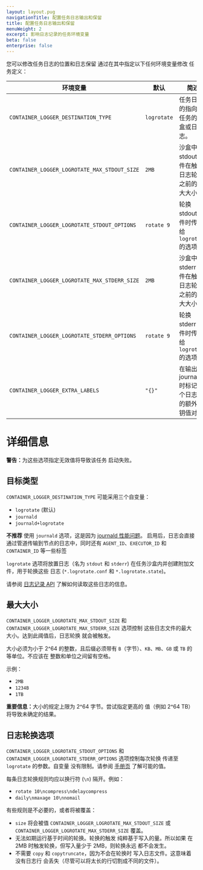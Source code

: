 ```yaml
---
layout: layout.pug
navigationTitle: 配置任务日志输出和保留
title: 配置任务日志输出和保留
menuWeight: 2
excerpt: 影响日志记录的任务环境变量
beta: false
enterprise: false
---
```



您可以修改任务日志的位置和日志保留
通过在其中指定以下任何环境变量修改
任务定义：

| 环境变量 | 默认 | 简述 |
|----------------------|---------|-------------------|
| `CONTAINER_LOGGER_DESTINATION_TYPE` | `logrotate` | 任务日志的指向：任务的沙盒或日志。|
| `CONTAINER_LOGGER_LOGROTATE_MAX_STDOUT_SIZE` | `2MB` | 沙盒中 stdout 文件在触发日志轮换之前的最大大小。|
| `CONTAINER_LOGGER_LOGROTATE_STDOUT_OPTIONS` | `rotate 9` | 轮换 stdout 文件时传递给 `logrotate` 的选项。|
| `CONTAINER_LOGGER_LOGROTATE_MAX_STDERR_SIZE` | `2MB` | 沙盒中 stderr 文件在触发日志轮换之前的最大大小。|
| `CONTAINER_LOGGER_LOGROTATE_STDERR_OPTIONS` | `rotate 9` | 轮换 stderr 文件时传递给 `logrotate` 的选项。|
| `CONTAINER_LOGGER_EXTRA_LABELS` | `"{}"` | 在输出到 journald 时标记每个日志行的额外密钥值对。|


# 详细信息

<p class="message--warning"><strong>警告：</strong>为这些选项指定无效值将导致该任务
启动失败。</p>

## 目标类型

`CONTAINER_LOGGER_DESTINATION_TYPE` 可能采用三个自变量：

* `logrotate` (默认)
* `journald`
* `journald+logrotate`

 **不推荐** 使用 `journald` 选项，这是因为
[journald 性能问题](https://github.com/systemd/systemd/issues/5102)。
启用后，日志会直接通过管道传输到节点的日志中，同时还有
`AGENT_ID`、`EXECUTOR_ID` 和 `CONTAINER_ID` 等一些标签

`logrotate` 选项将放置日志（名为 `stdout` 和 `stderr`)
在任务沙盒内并创建附加文件，用于轮换这些
日志 (`*.logrotate.conf` 和 `*.logrotate.state`)。

请参阅 [日志记录 API](/1.12/monitoring/logging/logging-api/)
了解如何读取这些日志的信息。

## 最大大小

`CONTAINER_LOGGER_LOGROTATE_MAX_STDOUT_SIZE` 和
`CONTAINER_LOGGER_LOGROTATE_MAX_STDERR_SIZE` 选项控制
这些日志文件的最大大小。达到此阈值后，日志轮换
就会被触发。

大小必须为小于 2^64 的整数，且后缀必须带有
`B`（字节）、`KB`、`MB`、`GB` 或 `TB` 的等单位。不应该在
整数和单位之间留有空格。

示例：

* `2MB`
* `1234B`
* `1TB`

<p class="message--important"><strong>重要信息：</strong>大小的规定上限为 2^64 字节。尝试指定更高的
值（例如 2^64 TB）将导致未确定的结果。</p>

## 日志轮换选项

`CONTAINER_LOGGER_LOGROTATE_STDOUT_OPTIONS` 和
`CONTAINER_LOGGER_LOGROTATE_STDERR_OPTIONS` 选项控制每次轮换
传递至 `logrotate` 的参数。自变量
没有限制。请参阅 [手册页](https://linux.die.net/man/8/logrotate)
了解可能的值。

每条日志轮换规则均应以换行符 (`\n`) 隔开。例如：

* `rotate 10\ncompress\ndelaycompress`
* `daily\nmaxage 10\nnomail`

有些规则是不必要的，或者将被覆盖：

* `size` 将会被值
  `CONTAINER_LOGGER_LOGROTATE_MAX_STDOUT_SIZE`
 或 `CONTAINER_LOGGER_LOGROTATE_MAX_STDERR_SIZE` 覆盖。
* 无法如期运行基于时间的轮换。轮换的触发
 纯粹基于写入的量。所以如果
 在 2MB 时触发轮换，但写入量少于 2MB，则轮换永远
 都不会发生。
* 不需要 `copy` 和 `copytruncate`，因为不会在轮换时
 写入日志文件。这意味着没有日志行
 会丢失（尽管可以将太长的行切割成不同的文件）。
